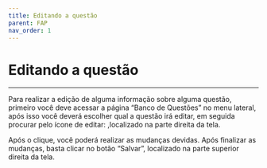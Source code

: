 ```yaml
---
title: Editando a questão
parent: FAP
nav_order: 1
---
```


# Editando a questão
---

Para realizar a edição de alguma informação sobre alguma questão, primeiro você deve acessar a página “Banco de Questões” no menu lateral, após isso você deverá escolher qual a questão irá editar, em seguida procurar pelo ícone de editar: ,localizado na parte direita da tela.

Após o clique, você poderá realizar as mudanças devidas. Após finalizar as mudanças, basta clicar no botão “Salvar”, localizado na parte superior direita da tela.